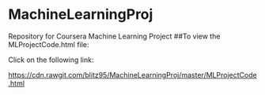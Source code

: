 # MachineLearningProj
Repository for Coursera Machine Learning Project
##To view the MLProjectCode.html file:  

Click on the following link:  

https://cdn.rawgit.com/blitz95/MachineLearningProj/master/MLProjectCode.html
